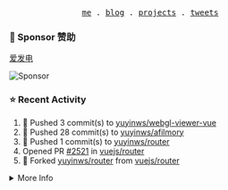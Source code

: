 <p align="center">
  <samp>
    <a href="https://yuy1n.io">me</a> .
    <a href="https://yuy1n.io/blog">blog</a> .
    <a href="https://yuy1n.io/projects">projects</a> .
    <a href="https://twitter.com/yuyinws">tweets</a>
  </samp>
</p>

### 💖 Sponsor 赞助

[爱发电](https://afdian.com/a/yuyinws)

![Sponsor](https://cdn.jsdelivr.net/gh/yuyinws/sponsors/sponsorkit/sponsors.svg)

### ⭐️ Recent Activity
<!--RECENT_ACTIVITY:start-->
1. 💪 Pushed 3 commit(s) to [yuyinws/webgl-viewer-vue](https://github.com/yuyinws/webgl-viewer-vue)<br>
2. 💪 Pushed 28 commit(s) to [yuyinws/afilmory](https://github.com/yuyinws/afilmory)<br>
3. 💪 Pushed 1 commit(s) to [yuyinws/router](https://github.com/yuyinws/router)<br>
4. Opened PR [#2521](https://github.com/vuejs/router/pull/2521) in [vuejs/router](https://github.com/vuejs/router)<br>
5. 🍴 Forked [yuyinws/router](https://github.com/yuyinws/router) from [vuejs/router](https://github.com/vuejs/router)<br>
<!--RECENT_ACTIVITY:end-->

<details>
  <summary>
  More Info
  </summary>

[![wakatime](https://wakatime.com/badge/user/51143705-a99d-4e70-b101-fd9e1cb44e71.svg)](https://wakatime.com/@51143705-a99d-4e70-b101-fd9e1cb44e71)

<img src="https://cdn.jsdelivr.net/gh/yuyinws/yuyinws/gitmand.svg" />
<br />
<img src="https://card.yuy1n.io/card/76561198340841543/dark,bg-game-1850570" />
<br />
<img src="https://cdn.jsdelivr.net/gh/yuyinws/yuyinws/github-metrics.svg" />
</details>
